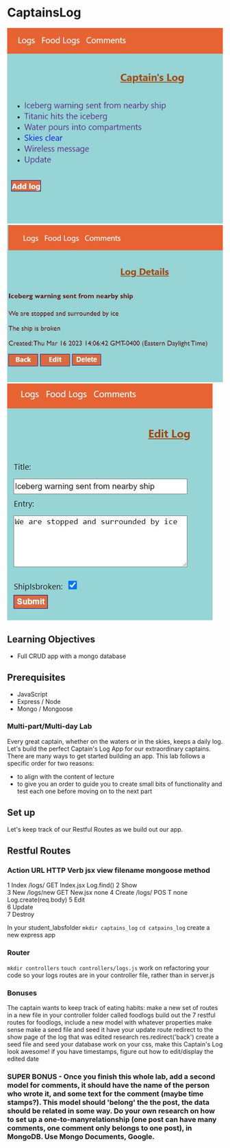 # CaptainsLog

![Screenshot](https://github.com/dseydahmetova/CaptainsLog/blob/main/Capture.JPG?raw=true)
![Screenshot](https://github.com/dseydahmetova/CaptainsLog/blob/main/Capture1.JPG?raw=true)
![Screenshot](https://github.com/dseydahmetova/CaptainsLog/blob/main/Capture2.JPG?raw=true)

## Learning Objectives
* Full CRUD app with a mongo database
## Prerequisites
* JavaScript
* Express / Node
* Mongo / Mongoose

### Multi-part/Multi-day Lab
Every great captain, whether on the waters or in the skies, keeps a daily log.
Let's build the perfect Captain's Log App for our extraordinary captains.
There are many ways to get started building an app. This lab follows a specific order for two reasons:
* to align with the content of lecture
* to give you an order to guide you to create small bits of functionality and test each one before moving on to the next part
 

## Set up
Let's keep track of our Restful Routes as we build out our app. 
 

## Restful Routes
###	Action	URL	HTTP Verb	jsx view filename	mongoose method
1	Index	/logs/	GET	Index.jsx	Log.find()
2	Show				
3	New	/logs/new	GET	New.jsx	none
4	Create	/logs/	POS T	none	Log.create(req.body)
5	Edit				
6	Update				
7	Destroy				
 

In your student_labsfolder
`mkdir captains_log`
`cd catpains_log`
create a new express app


### Router
`mkdir controllers`
`touch controllers/logs.js`
work on refactoring your code so your logs routes are in your controller file, rather than in server.js
 


### Bonuses
The captain wants to keep track of eating habits: make a new set of routes in a new file in your controller folder called foodlogs
build out the 7 restful routes for foodlogs, include a new model with whatever properties make sense
make a seed file and seed it
have your update route redirect to the show page of the log that was edited
research res.redirect('back')
create a seed file and seed your database
work on your css, make this Captain's Log look awesome!
if you have timestamps, figure out how to edit/display the edited date
### SUPER BONUS - Once you finish this whole lab, add a second model for comments, it should have the name of the person who wrote it, and some text for the comment (maybe time stamps?). This model should 'belong' the the post, the data should be related in some way. Do your own research on how to set up a one-to-manyrelationship (one post can have many comments, one comment only belongs to one post), in MongoDB. Use Mongo Documents, Google.